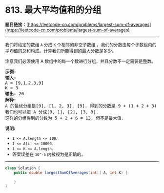 # 813. 最大平均值和的分组

**题目链接：**[https://leetcode-cn.com/problems/largest-sum-of-averages](https://leetcode-cn.com/problems/largest-sum-of-averages)

---

<div class="content__1Y2H">
 <div class="notranslate">
  <p>我们将给定的数组&nbsp;<code>A</code>&nbsp;分成&nbsp;<code>K</code>&nbsp;个相邻的非空子数组 ，我们的分数由每个子数组内的平均值的总和构成。计算我们所能得到的最大分数是多少。</p> 
  <p>注意我们必须使用 A 数组中的每一个数进行分组，并且分数不一定需要是整数。</p> 
  <pre class="language-text"><strong>示例:</strong>
<strong>输入:</strong> 
A = [9,1,2,3,9]
K = 3
<strong>输出:</strong> 20
<strong>解释:</strong> 
A 的最优分组是[9], [1, 2, 3], [9]. 得到的分数是 9 + (1 + 2 + 3) / 3 + 9 = 20.
我们也可以把 A 分成[9, 1], [2], [3, 9].
这样的分组得到的分数为 5 + 2 + 6 = 13, 但不是最大值.
</pre> 
  <p><strong>说明: </strong></p> 
  <ul> 
   <li><code>1 &lt;= A.length &lt;= 100</code>.</li> 
   <li><code>1 &lt;= A[i] &lt;= 10000</code>.</li> 
   <li><code>1 &lt;= K &lt;= A.length</code>.</li> 
   <li>答案误差在&nbsp;<code>10^-6</code>&nbsp;内被视为是正确的。</li> 
  </ul> 
 </div>
</div>

---

```java
class Solution {
    public double largestSumOfAverages(int[] A, int K) {
        
    }
}
```